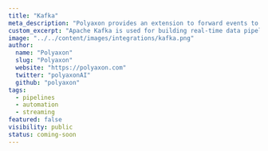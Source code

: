 ```yaml
---
title: "Kafka"
meta_description: "Polyaxon provides an extension to forward events to Apache Kafka for logging."
custom_excerpt: "Apache Kafka is used for building real-time data pipelines and streaming apps."
image: "../../content/images/integrations/kafka.png"
author:
  name: "Polyaxon"
  slug: "Polyaxon"
  website: "https://polyaxon.com"
  twitter: "polyaxonAI"
  github: "polyaxon"
tags: 
  - pipelines
  - automation
  - streaming
featured: false
visibility: public
status: coming-soon
---
```

